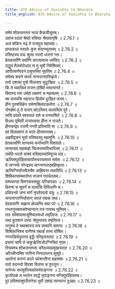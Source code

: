 ```yaml
---
title: 076 Advice of Vasishta to Bharata
title_english: 076 Advice of Vasishta to Bharata

---
```

<div class="audioEmbed"  caption="श्रीराम-हरिसीताराममूर्ति-घनपाठिभ्यां वचनम्" src="https://archive.org/download/Ramayana-recitation-Sriram-harisItArAmamUrti-Ghanapaati-v2/Kanda_2/Kanda_2_AYK-076-Dasharathasya_Auordhva_Dehikam_.mp3"></div>

  
तमेवं शोकसन्तप्तं भरतं कैकयीसुतम्।  
उवाच वदतां श्रेष्ठो वसिष्ठः श्रेष्ठवागृषिः ॥ 2.76.1 ॥   
अलं शोकेन भद्रं ते राजपुत्र महायशः।  
प्राप्तकालं नरपतेः कुरु संयानमुत्तमम् ॥ 2.76.2 ॥   
वसिष्ठस्य वचः श्रुत्वा भरतो धारणां गतः।  
प्रेतकार्याणि सर्वाणि कारयामास धर्मवित् ॥ 2.76.3 ॥   
उद्धृतं तैलसंरोधात् स तु भूमौ निवेशितम्।  
आपीतवर्णवदनं प्रसुप्तमिव भूपतिम् ॥ 2.76.4 ॥   
संवेश्म शयने चाग्र्ये नानारत्नपरिष्कृते।  
ततो दशरथं पुत्रो विललाप सुदुःखितः ॥ 2.76.5 ॥   
किं ते व्यवसितं राजन् प्रोषिते मय्यनागते।  
विवास्य रामं धर्मज्ञं लक्ष्मणं च महाबलम् ॥ 2.76.6 ॥   
क्व यास्यसि महाराज हित्वेमं दुःखितं जनम्।  
हीनं पुरुषसिंहेन रामेणाक्लिष्टकर्मणा ॥ 2.76.7 ॥   
योगक्षेमं तु ते राजन् कोऽस्मिन् कल्पयिता पुरे।  
त्वयि प्रयाते स्वस्तात रामे च वनमाश्रिते ॥ 2.76.8 ॥   
विधवा पृथिवी राजंस्त्वया हीना न राजते।  
हीनचन्द्रेव रजनी नगरी प्रतिभाति मा ॥ 2.76.9 ॥   
एवं विलपमानं तं भरतं दीनमानसम्।  
अब्रवीद्वचनं भूयो वसिष्ठस्तु महामुनिः ॥ 2.76.10 ॥   
प्रेतकार्याणि यान्यस्य कर्त्तव्यानि विशांपतेः।  
तान्यव्यग्रं महाबाहो क्रियन्तामविचारितम् ॥ 2.76.11 ॥   
तथेति भरतो वाक्यं वसिष्ठस्याभिपूज्य तत्।  
ऋत्विक्पुरोहिताचार्यांस्त्वरयामास सर्वशः ॥ 2.76.12 ॥   
ये त्वग्नयो नरेन्द्रस्य चाग्न्यगाराद्बहिष्कृताः।  
ऋत्विग्भिर्याजकैश्चैव आह्रियन्त यथाविधि ॥ 2.76.13 ॥   
शिबिकायामथारोप्य राजानं गतचेतसम्।  
वाष्पकण्ठा विमनसस्तमूहुः परिचारकाः ॥ 2.76.14 ॥   
हिरण्यं च सुवर्णं च वासांसि विविधानि च।  
प्रकिरन्तो जना मार्गं नृपतेरग्रतो ययुः ॥ 2.76.15 ॥   
चन्दनागरुनिर्यासान् सरलं पद्मकं तथा।  
देवदारूणि चाहृत्य क्षेपयन्ति तथा परे ॥ 2.76.16 ॥   
गन्धानुच्चावचांश्चान्यान् तत्र गत्वाथ भूमिपम्।  
ततः संवेशयामासुश्चितामध्ये तमृत्विजः ॥ 2.76.17 ॥   
तथा हुताशनं दत्त्वा जेपुस्तस्य तमृत्विजः।  
जगुश्च ते यथाशास्त्रं तत्र सामानि सामगाः ॥ 2.76.18 ॥   
शिबिकाभिश्च यानैश्च यथार्हं तस्य योषितः।  
नगरान्निर्ययुस्तत्र वृद्धैः परिवृतास्तदा ॥ 2.76.19 ॥   
प्रसव्यं चापि तं चक्रुर्ऋत्विजोऽग्निचितं नृपम्।  
स्त्रियश्च शोकसन्तप्ताः कौसल्याप्रमुखास्तदा ॥ 2.76.20 ॥   
क्रौञ्चीनामिव नारीणां निनादस्तत्र शुश्रुवे।  
आर्तानां करुणं काले क्रोशन्तीनां सहस्रशः ॥ 2.76.21 ॥   
ततो रुदन्त्यो विवशा विलप्य च पुनःपुनः।  
यानेभ्यः सरयूतीरमवतेरुर्वराङ्गनाः ॥ 2.76.22 ॥   
कृत्वोदकं त भरतेन सार्द्धं नृपाङ्गना मन्त्रिपुरोहिताश्च।  
पुरं प्रविश्याश्रुपरीतनेत्रा भूमौ दशाहं व्यनयन्त दुःखम् ॥ 2.76.23 ॥   